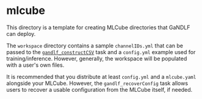 # mlcube

This directory is a template for creating MLCube directories that GaNDLF can deploy.

The `workspace` directory contains a sample `channelIDs.yml` that can be passed to the [`gandlf_constructCSV`](https://mlcommons.github.io/GaNDLF/usage/#constructing-the-data-csv) task and a `config.yml` example used for training/inference. However, generally, the workspace will be populated with a user's own files. 

It is recommended that you distribute at least `config.yml` and a `mlcube.yaml` alongside your MLCube.
However, the `gandlf_recoverConfig` task allows users to recover a usable configuration from the MLCube itself, if needed.
